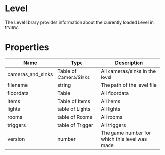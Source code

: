 # Level

The Level library provides information about the currently loaded Level in trview.

# Properties
| Name | Type | Description |
| ---- | ---- | ---- |
| cameras_and_sinks | Table of Camera/Sinks | All cameras/sinks in the level |
| filename | string | The path of the level file |
| floordata | Table | All floordata |
| items | Table of Items | All items |
| lights | table of Lights | All lights |
| rooms | table of Rooms | All rooms |
| triggers | table of Trigger | All triggers |
| version | number | The game number for which this level was made |